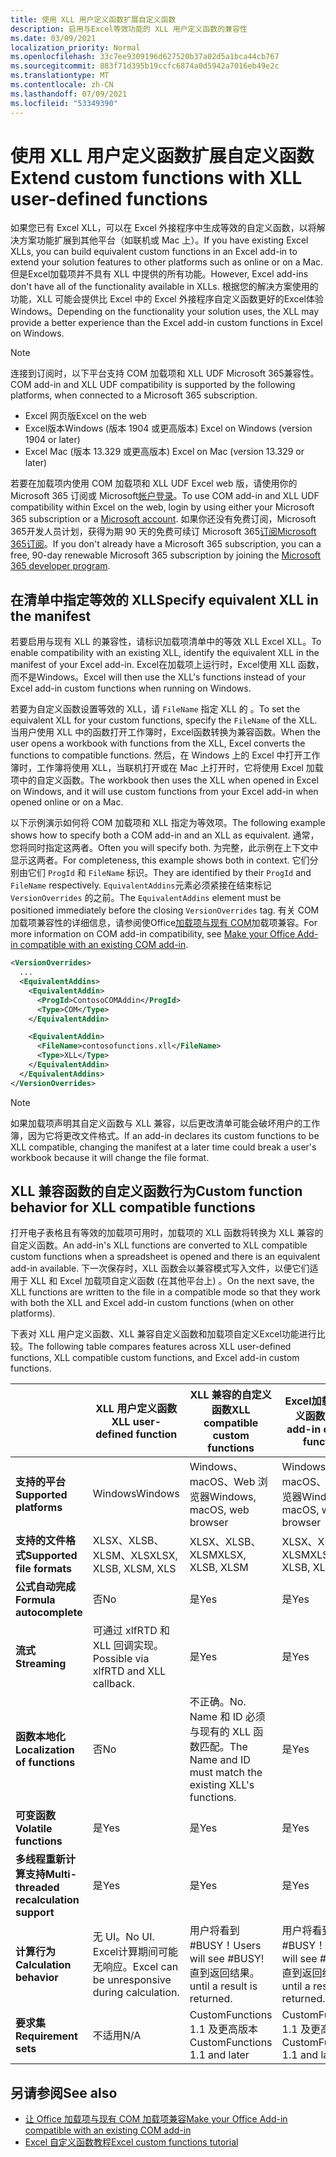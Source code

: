 ```yaml
---
title: 使用 XLL 用户定义函数扩展自定义函数
description: 启用与Excel等效功能的 XLL 用户定义函数的兼容性
ms.date: 03/09/2021
localization_priority: Normal
ms.openlocfilehash: 33c7ee9309196d627520b37a02d5a1bca44cb767
ms.sourcegitcommit: 883f71d395b19ccfc6874a0d5942a7016eb49e2c
ms.translationtype: MT
ms.contentlocale: zh-CN
ms.lasthandoff: 07/09/2021
ms.locfileid: "53349390"
---
```

# <a name="extend-custom-functions-with-xll-user-defined-functions"></a><span data-ttu-id="b1781-103">使用 XLL 用户定义函数扩展自定义函数</span><span class="sxs-lookup"><span data-stu-id="b1781-103">Extend custom functions with XLL user-defined functions</span></span>

<span data-ttu-id="b1781-104">如果您已有 Excel XLL，可以在 Excel 外接程序中生成等效的自定义函数，以将解决方案功能扩展到其他平台（如联机或 Mac 上）。</span><span class="sxs-lookup"><span data-stu-id="b1781-104">If you have existing Excel XLLs, you can build equivalent custom functions in an Excel add-in to extend your solution features to other platforms such as online or on a Mac.</span></span> <span data-ttu-id="b1781-105">但是Excel加载项并不具有 XLL 中提供的所有功能。</span><span class="sxs-lookup"><span data-stu-id="b1781-105">However, Excel add-ins don't have all of the functionality available in XLLs.</span></span> <span data-ttu-id="b1781-106">根据您的解决方案使用的功能，XLL 可能会提供比 Excel 中的 Excel 外接程序自定义函数更好的Excel体验Windows。</span><span class="sxs-lookup"><span data-stu-id="b1781-106">Depending on the functionality your solution uses, the XLL may provide a better experience than the Excel add-in custom functions in Excel on Windows.</span></span>

> [!NOTE]
> <span data-ttu-id="b1781-107">连接到订阅时，以下平台支持 COM 加载项和 XLL UDF Microsoft 365兼容性。</span><span class="sxs-lookup"><span data-stu-id="b1781-107">COM add-in and XLL UDF compatibility is supported by the following platforms, when connected to a Microsoft 365 subscription.</span></span>
>
> - <span data-ttu-id="b1781-108">Excel 网页版</span><span class="sxs-lookup"><span data-stu-id="b1781-108">Excel on the web</span></span>
> - <span data-ttu-id="b1781-109">Excel版本Windows (版本 1904 或更高版本) </span><span class="sxs-lookup"><span data-stu-id="b1781-109">Excel on Windows (version 1904 or later)</span></span>
> - <span data-ttu-id="b1781-110">Excel Mac (版本 13.329 或更高版本) </span><span class="sxs-lookup"><span data-stu-id="b1781-110">Excel on Mac (version 13.329 or later)</span></span>
>
> <span data-ttu-id="b1781-111">若要在加载项内使用 COM 加载项和 XLL UDF Excel web 版，请使用你的 Microsoft 365 订阅或 Microsoft[帐户登录](https://account.microsoft.com/account)。</span><span class="sxs-lookup"><span data-stu-id="b1781-111">To use COM add-in and XLL UDF compatibility within Excel on the web, login by using either your Microsoft 365 subscription or a [Microsoft account](https://account.microsoft.com/account).</span></span> <span data-ttu-id="b1781-112">如果你还没有免费订阅，Microsoft 365开发人员计划，获得为期 90 天的免费可续订 Microsoft 365[订阅Microsoft 365订阅](https://developer.microsoft.com/office/dev-program)。</span><span class="sxs-lookup"><span data-stu-id="b1781-112">If you don't already have a Microsoft 365 subscription, you can a free, 90-day renewable Microsoft 365 subscription by joining the [Microsoft 365 developer program](https://developer.microsoft.com/office/dev-program).</span></span>

## <a name="specify-equivalent-xll-in-the-manifest"></a><span data-ttu-id="b1781-113">在清单中指定等效的 XLL</span><span class="sxs-lookup"><span data-stu-id="b1781-113">Specify equivalent XLL in the manifest</span></span>

<span data-ttu-id="b1781-114">若要启用与现有 XLL 的兼容性，请标识加载项清单中的等效 XLL Excel XLL。</span><span class="sxs-lookup"><span data-stu-id="b1781-114">To enable compatibility with an existing XLL, identify the equivalent XLL in the manifest of your Excel add-in.</span></span> <span data-ttu-id="b1781-115">Excel在加载项上运行时，Excel使用 XLL 函数，而不是Windows。</span><span class="sxs-lookup"><span data-stu-id="b1781-115">Excel will then use the XLL's functions instead of your Excel add-in custom functions when running on Windows.</span></span>

<span data-ttu-id="b1781-116">若要为自定义函数设置等效的 XLL，请 `FileName` 指定 XLL 的 。</span><span class="sxs-lookup"><span data-stu-id="b1781-116">To set the equivalent XLL for your custom functions, specify the `FileName` of the XLL.</span></span> <span data-ttu-id="b1781-117">当用户使用 XLL 中的函数打开工作簿时，Excel函数转换为兼容函数。</span><span class="sxs-lookup"><span data-stu-id="b1781-117">When the user opens a workbook with functions from the XLL, Excel converts the functions to compatible functions.</span></span> <span data-ttu-id="b1781-118">然后，在 Windows 上的 Excel 中打开工作簿时，工作簿将使用 XLL，当联机打开或在 Mac 上打开时，它将使用 Excel 加载项中的自定义函数。</span><span class="sxs-lookup"><span data-stu-id="b1781-118">The workbook then uses the XLL when opened in Excel on Windows, and it will use custom functions from your Excel add-in when opened online or on a Mac.</span></span>

<span data-ttu-id="b1781-119">以下示例演示如何将 COM 加载项和 XLL 指定为等效项。</span><span class="sxs-lookup"><span data-stu-id="b1781-119">The following example shows how to specify both a COM add-in and an XLL as equivalent.</span></span> <span data-ttu-id="b1781-120">通常，您将同时指定这两者。</span><span class="sxs-lookup"><span data-stu-id="b1781-120">Often you will specify both.</span></span> <span data-ttu-id="b1781-121">为完整，此示例在上下文中显示这两者。</span><span class="sxs-lookup"><span data-stu-id="b1781-121">For completeness, this example shows both in context.</span></span> <span data-ttu-id="b1781-122">它们分别由它们 `ProgId` 和 `FileName` 标识。</span><span class="sxs-lookup"><span data-stu-id="b1781-122">They are identified by their `ProgId` and `FileName` respectively.</span></span> <span data-ttu-id="b1781-123">`EquivalentAddins`元素必须紧接在结束标记 `VersionOverrides` 的之前。</span><span class="sxs-lookup"><span data-stu-id="b1781-123">The `EquivalentAddins` element must be positioned immediately before the closing `VersionOverrides` tag.</span></span> <span data-ttu-id="b1781-124">有关 COM 加载项兼容性的详细信息，请参阅使Office[加载项与现有 COM](../develop/make-office-add-in-compatible-with-existing-com-add-in.md)加载项兼容。</span><span class="sxs-lookup"><span data-stu-id="b1781-124">For more information on COM add-in compatibility, see [Make your Office Add-in compatible with an existing COM add-in](../develop/make-office-add-in-compatible-with-existing-com-add-in.md).</span></span>

```xml
<VersionOverrides>
  ...
  <EquivalentAddins>
    <EquivalentAddin>
      <ProgId>ContosoCOMAddin</ProgId>
      <Type>COM</Type>
    </EquivalentAddin>

    <EquivalentAddin>
      <FileName>contosofunctions.xll</FileName>
      <Type>XLL</Type>
    </EquivalentAddin>
  </EquivalentAddins>
</VersionOverrides>
```

> [!NOTE]
> <span data-ttu-id="b1781-125">如果加载项声明其自定义函数与 XLL 兼容，以后更改清单可能会破坏用户的工作簿，因为它将更改文件格式。</span><span class="sxs-lookup"><span data-stu-id="b1781-125">If an add-in declares its custom functions to be XLL compatible, changing the manifest at a later time could break a user's workbook because it will change the file format.</span></span>

## <a name="custom-function-behavior-for-xll-compatible-functions"></a><span data-ttu-id="b1781-126">XLL 兼容函数的自定义函数行为</span><span class="sxs-lookup"><span data-stu-id="b1781-126">Custom function behavior for XLL compatible functions</span></span>

<span data-ttu-id="b1781-127">打开电子表格且有等效的加载项可用时，加载项的 XLL 函数将转换为 XLL 兼容的自定义函数。</span><span class="sxs-lookup"><span data-stu-id="b1781-127">An add-in's XLL functions are converted to XLL compatible custom functions when a spreadsheet is opened and there is an equivalent add-in available.</span></span> <span data-ttu-id="b1781-128">下一次保存时，XLL 函数会以兼容模式写入文件，以便它们适用于 XLL 和 Excel 加载项自定义函数 (在其他平台上) 。</span><span class="sxs-lookup"><span data-stu-id="b1781-128">On the next save, the XLL functions are written to the file in a compatible mode so that they work with both the XLL and Excel add-in custom functions (when on other platforms).</span></span>

<span data-ttu-id="b1781-129">下表对 XLL 用户定义函数、XLL 兼容自定义函数和加载项自定义Excel功能进行比较。</span><span class="sxs-lookup"><span data-stu-id="b1781-129">The following table compares features across XLL user-defined functions, XLL compatible custom functions, and Excel add-in custom functions.</span></span>

|         |<span data-ttu-id="b1781-130">XLL 用户定义函数</span><span class="sxs-lookup"><span data-stu-id="b1781-130">XLL user-defined function</span></span> |<span data-ttu-id="b1781-131">XLL 兼容的自定义函数</span><span class="sxs-lookup"><span data-stu-id="b1781-131">XLL compatible custom functions</span></span> |<span data-ttu-id="b1781-132">Excel加载项自定义函数</span><span class="sxs-lookup"><span data-stu-id="b1781-132">Excel add-in custom function</span></span> |
|---------|---------|---------|---------|
| <span data-ttu-id="b1781-133">**支持的平台**</span><span class="sxs-lookup"><span data-stu-id="b1781-133">**Supported platforms**</span></span> | <span data-ttu-id="b1781-134">Windows</span><span class="sxs-lookup"><span data-stu-id="b1781-134">Windows</span></span> | <span data-ttu-id="b1781-135">Windows、macOS、Web 浏览器</span><span class="sxs-lookup"><span data-stu-id="b1781-135">Windows, macOS, web browser</span></span> | <span data-ttu-id="b1781-136">Windows、macOS、Web 浏览器</span><span class="sxs-lookup"><span data-stu-id="b1781-136">Windows, macOS, web browser</span></span> |
| <span data-ttu-id="b1781-137">**支持的文件格式**</span><span class="sxs-lookup"><span data-stu-id="b1781-137">**Supported file formats**</span></span> | <span data-ttu-id="b1781-138">XLSX、XLSB、XLSM、XLS</span><span class="sxs-lookup"><span data-stu-id="b1781-138">XLSX, XLSB, XLSM, XLS</span></span> | <span data-ttu-id="b1781-139">XLSX、XLSB、XLSM</span><span class="sxs-lookup"><span data-stu-id="b1781-139">XLSX, XLSB, XLSM</span></span> | <span data-ttu-id="b1781-140">XLSX、XLSB、XLSM</span><span class="sxs-lookup"><span data-stu-id="b1781-140">XLSX, XLSB, XLSM</span></span> |
| <span data-ttu-id="b1781-141">**公式自动完成**</span><span class="sxs-lookup"><span data-stu-id="b1781-141">**Formula autocomplete**</span></span> | <span data-ttu-id="b1781-142">否</span><span class="sxs-lookup"><span data-stu-id="b1781-142">No</span></span> | <span data-ttu-id="b1781-143">是</span><span class="sxs-lookup"><span data-stu-id="b1781-143">Yes</span></span> | <span data-ttu-id="b1781-144">是</span><span class="sxs-lookup"><span data-stu-id="b1781-144">Yes</span></span> |
| <span data-ttu-id="b1781-145">**流式**</span><span class="sxs-lookup"><span data-stu-id="b1781-145">**Streaming**</span></span> | <span data-ttu-id="b1781-146">可通过 xlfRTD 和 XLL 回调实现。</span><span class="sxs-lookup"><span data-stu-id="b1781-146">Possible via xlfRTD and XLL callback.</span></span> | <span data-ttu-id="b1781-147">是</span><span class="sxs-lookup"><span data-stu-id="b1781-147">Yes</span></span> | <span data-ttu-id="b1781-148">是</span><span class="sxs-lookup"><span data-stu-id="b1781-148">Yes</span></span> |
| <span data-ttu-id="b1781-149">**函数本地化**</span><span class="sxs-lookup"><span data-stu-id="b1781-149">**Localization of functions**</span></span> | <span data-ttu-id="b1781-150">否</span><span class="sxs-lookup"><span data-stu-id="b1781-150">No</span></span> | <span data-ttu-id="b1781-151">不正确。</span><span class="sxs-lookup"><span data-stu-id="b1781-151">No.</span></span> <span data-ttu-id="b1781-152">Name 和 ID 必须与现有的 XLL 函数匹配。</span><span class="sxs-lookup"><span data-stu-id="b1781-152">The Name and ID must match the existing XLL's functions.</span></span> | <span data-ttu-id="b1781-153">是</span><span class="sxs-lookup"><span data-stu-id="b1781-153">Yes</span></span> |
| <span data-ttu-id="b1781-154">**可变函数**</span><span class="sxs-lookup"><span data-stu-id="b1781-154">**Volatile functions**</span></span> | <span data-ttu-id="b1781-155">是</span><span class="sxs-lookup"><span data-stu-id="b1781-155">Yes</span></span> | <span data-ttu-id="b1781-156">是</span><span class="sxs-lookup"><span data-stu-id="b1781-156">Yes</span></span> | <span data-ttu-id="b1781-157">是</span><span class="sxs-lookup"><span data-stu-id="b1781-157">Yes</span></span> |
| <span data-ttu-id="b1781-158">**多线程重新计算支持**</span><span class="sxs-lookup"><span data-stu-id="b1781-158">**Multi-threaded recalculation support**</span></span> | <span data-ttu-id="b1781-159">是</span><span class="sxs-lookup"><span data-stu-id="b1781-159">Yes</span></span> | <span data-ttu-id="b1781-160">是</span><span class="sxs-lookup"><span data-stu-id="b1781-160">Yes</span></span> | <span data-ttu-id="b1781-161">是</span><span class="sxs-lookup"><span data-stu-id="b1781-161">Yes</span></span> |
| <span data-ttu-id="b1781-162">**计算行为**</span><span class="sxs-lookup"><span data-stu-id="b1781-162">**Calculation behavior**</span></span> | <span data-ttu-id="b1781-163">无 UI。</span><span class="sxs-lookup"><span data-stu-id="b1781-163">No UI.</span></span> <span data-ttu-id="b1781-164">Excel计算期间可能无响应。</span><span class="sxs-lookup"><span data-stu-id="b1781-164">Excel can be unresponsive during calculation.</span></span> | <span data-ttu-id="b1781-165">用户将看到#BUSY！</span><span class="sxs-lookup"><span data-stu-id="b1781-165">Users will see #BUSY!</span></span> <span data-ttu-id="b1781-166">直到返回结果。</span><span class="sxs-lookup"><span data-stu-id="b1781-166">until a result is returned.</span></span> | <span data-ttu-id="b1781-167">用户将看到#BUSY！</span><span class="sxs-lookup"><span data-stu-id="b1781-167">Users will see #BUSY!</span></span> <span data-ttu-id="b1781-168">直到返回结果。</span><span class="sxs-lookup"><span data-stu-id="b1781-168">until a result is returned.</span></span> |
| <span data-ttu-id="b1781-169">**要求集**</span><span class="sxs-lookup"><span data-stu-id="b1781-169">**Requirement sets**</span></span> | <span data-ttu-id="b1781-170">不适用</span><span class="sxs-lookup"><span data-stu-id="b1781-170">N/A</span></span> | <span data-ttu-id="b1781-171">CustomFunctions 1.1 及更高版本</span><span class="sxs-lookup"><span data-stu-id="b1781-171">CustomFunctions 1.1 and later</span></span> | <span data-ttu-id="b1781-172">CustomFunctions 1.1 及更高版本</span><span class="sxs-lookup"><span data-stu-id="b1781-172">CustomFunctions 1.1 and later</span></span> |

## <a name="see-also"></a><span data-ttu-id="b1781-173">另请参阅</span><span class="sxs-lookup"><span data-stu-id="b1781-173">See also</span></span>

- [<span data-ttu-id="b1781-174">让 Office 加载项与现有 COM 加载项兼容</span><span class="sxs-lookup"><span data-stu-id="b1781-174">Make your Office Add-in compatible with an existing COM add-in</span></span>](../develop/make-office-add-in-compatible-with-existing-com-add-in.md)
- [<span data-ttu-id="b1781-175">Excel 自定义函数教程</span><span class="sxs-lookup"><span data-stu-id="b1781-175">Excel custom functions tutorial</span></span>](../tutorials/excel-tutorial-create-custom-functions.md)
